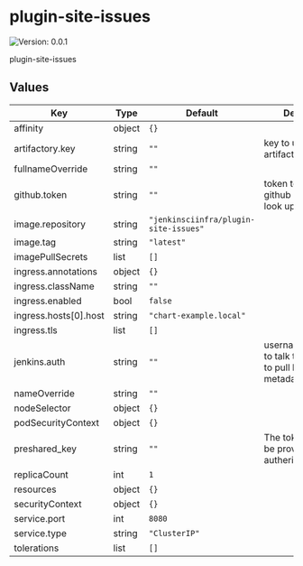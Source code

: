 # plugin-site-issues

![Version: 0.0.1](https://img.shields.io/badge/Version-0.0.1-informational?style=flat-square)

plugin-site-issues

## Values

| Key | Type | Default | Description |
|-----|------|---------|-------------|
| affinity | object | `{}` |  |
| artifactory.key | string | `""` | key to upload to artifactory |
| fullnameOverride | string | `""` |  |
| github.token | string | `""` | token to update github checks and look up commits |
| image.repository | string | `"jenkinsciinfra/plugin-site-issues"` |  |
| image.tag | string | `"latest"` |  |
| imagePullSecrets | list | `[]` |  |
| ingress.annotations | object | `{}` |  |
| ingress.className | string | `""` |  |
| ingress.enabled | bool | `false` |  |
| ingress.hosts[0].host | string | `"chart-example.local"` |  |
| ingress.tls | list | `[]` |  |
| jenkins.auth | string | `""` | username:accesskey to  talk to jenkins apis to pull build metadata |
| nameOverride | string | `""` |  |
| nodeSelector | object | `{}` |  |
| podSecurityContext | object | `{}` |  |
| preshared_key | string | `""` | The token needed to be provided for autherization |
| replicaCount | int | `1` |  |
| resources | object | `{}` |  |
| securityContext | object | `{}` |  |
| service.port | int | `8080` |  |
| service.type | string | `"ClusterIP"` |  |
| tolerations | list | `[]` |  |
